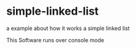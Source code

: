 # simple-linked-list
a example about how it works a simple linked list

This Software runs over console mode
